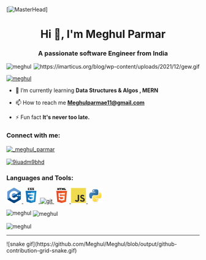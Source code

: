 [![MasterHead](https://mir-s3-cdn-cf.behance.net/project_modules/max_1200/79731568097599.5b50bca477735.jpg)]

<h1 align="center">Hi 👋, I'm Meghul Parmar</h1>
<h3 align="center">A passionate software Engineer from India</h3>

<img align="right" alt="https://imarticus.org/blog/wp-content/uploads/2021/12/gew.gif">


<p align="left"> <img src="https://komarev.com/ghpvc/?username=meghul&label=Profile%20views&color=0e75b6&style=flat" alt="meghul" /> </p>

<p align="left"> <a href="https://github.com/ryo-ma/github-profile-trophy"><img src="https://github-profile-trophy.vercel.app/?username=meghul" alt="meghul" /></a> </p>

- 🌱 I’m currently learning **Data Structures & Algos , MERN**

- 📫 How to reach me **Meghulparmae11@gmail.com**

- ⚡ Fun fact **It's never too late.**

<h3 align="left">Connect with me:</h3>
<p align="left">
<a href="https://instagram.com/_meghul_parmar" target="blank"><img align="center" src="https://raw.githubusercontent.com/rahuldkjain/github-profile-readme-generator/master/src/images/icons/Social/instagram.svg" alt="_meghul_parmar" height="30" width="40" /></a>

<a href="https://www.leetcode.com/9iuadm9bhd" target="blank"><img align="center" src="https://raw.githubusercontent.com/rahuldkjain/github-profile-readme-generator/master/src/images/icons/Social/leet-code.svg" alt="9iuadm9bhd" height="30" width="40" /></a>
</p>

<h3 align="left">Languages and Tools:</h3>
<p align="left"> <a href="https://www.w3schools.com/cpp/" target="_blank" rel="noreferrer"> <img src="https://raw.githubusercontent.com/devicons/devicon/master/icons/cplusplus/cplusplus-original.svg" alt="cplusplus" width="40" height="40"/> </a> <a href="https://www.w3schools.com/css/" target="_blank" rel="noreferrer"> <img src="https://raw.githubusercontent.com/devicons/devicon/master/icons/css3/css3-original-wordmark.svg" alt="css3" width="40" height="40"/> </a> <a href="https://git-scm.com/" target="_blank" rel="noreferrer"> <img src="https://www.vectorlogo.zone/logos/git-scm/git-scm-icon.svg" alt="git" width="40" height="40"/> </a> <a href="https://www.w3.org/html/" target="_blank" rel="noreferrer"> <img src="https://raw.githubusercontent.com/devicons/devicon/master/icons/html5/html5-original-wordmark.svg" alt="html5" width="40" height="40"/> </a> <a href="https://developer.mozilla.org/en-US/docs/Web/JavaScript" target="_blank" rel="noreferrer"> <img src="https://raw.githubusercontent.com/devicons/devicon/master/icons/javascript/javascript-original.svg" alt="javascript" width="40" height="40"/> </a> <a href="https://www.python.org" target="_blank" rel="noreferrer"> <img src="https://raw.githubusercontent.com/devicons/devicon/master/icons/python/python-original.svg" alt="python" width="40" height="40"/> </a> </p>

<p><img align="left" src="https://github-readme-stats.vercel.app/api/top-langs?username=meghul&show_icons=true&locale=en&layout=compact" alt="meghul" /></p>

<p>&nbsp;<img align="center" src="https://github-readme-stats.vercel.app/api?username=meghul&show_icons=true&locale=en" alt="meghul" /></p>

<p><img align="center" src="https://github-readme-streak-stats.herokuapp.com/?user=meghul&" alt="meghul" /></p>

<hr>
![snake gif](https://github.com/Meghul/Meghul/blob/output/github-contribution-grid-snake.gif)
